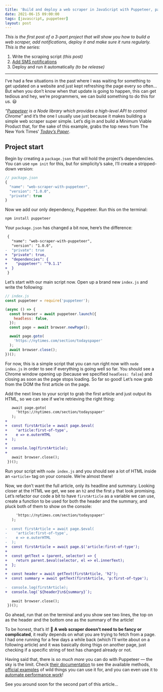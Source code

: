 ```yaml
---
title: 'Build and deploy a web scraper in JavaScript with Puppeteer, part 1'
date: 2021-06-15 09:00:00
tags: [javascript, puppeteer]
layout: post
---
```


_This is the first post of a 3-part project that will show you how to build a web scraper, add notifications, deploy it and make sure it runs regularly. This is the series:_

1. Write the scraping script _(this post)_
1. [Add SMS notifications](https://blog.gnclmorais.com/build-and-deploy-a-web-scraper-part-ii)
1. Deploy and run it automatically _(to be release)_

---

I’ve had a few situations in the past where I was waiting for something to get updated on a website and just kept refreshing the page every so often… But when you don’t know when that update is going to happen, this can get tedious and hey, we’re programmers, we can build something to do this for us. 😃

_“[Puppeteer](https://www.npmjs.com/package/puppeteer) is a Node library which provides a high-level API to control Chrome”_ and it’s the one I usually use just because it makes building a simple web scraper super simple. Let’s dig in and build a Minimum Viable Product that, for the sake of this example, grabs the top news from The New York Times’ [_Today’s Paper_](https://www.nytimes.com/section/todayspaper).


## Project start

Begin by creating a `package.json` that will hold the project’s dependencies. You can use `npm init` for this, but for simplicity’s sake, I’ll create a stripped-down version:

```js
// package.json
{
  "name": "web-scraper-with-puppeteer",
  "version": "1.0.0",
  "private": true
}
```

Now we add our only dependency, Puppeteer. Run this on the terminal:

```bash
npm install puppeteer
```

Your `package.json` has changed a bit now, here’s the difference:

```diff
 {
   "name": "web-scraper-with-puppeteer",
   "version": "1.0.0",
-  "private": true
+  "private": true,
+  "dependencies": {
+    "puppeteer": "^9.1.1"
+  }
 }
```

Let’s start with our main script now. Open up a brand new `index.js` and write the following:

```js
// index.js
const puppeteer = require('puppeteer');

(async () => {
  const browser = await puppeteer.launch({
    headless: false,
  });
  const page = await browser.newPage();

  await page.goto(
    'https://nytimes.com/section/todayspaper'
  );
  await browser.close();
})();
```

For now, this is a simple script that you can run right now with `node index.js` in order to see if everything is going well so far. You should see a Chrome window opening up (because we specified `headless: false`) and closing as soon as the page stops loading. So far so good! Let’s now grab from the DOM the first article on the page.

Add the next lines to your script to grab the first article and just output its HTML, so we can see if we’re retrieving the right thing:

```diff
   await page.goto(
     'https://nytimes.com/section/todayspaper'
   );
+
+  const firstArticle = await page.$eval(
+    'article:first-of-type',
+    e => e.outerHTML
+  );
+
+  console.log(firstArticle);
+
   await browser.close();
 })();
```

Run your script with `node index.js` and you should see a lot of HTML inside an `<article>` tag on your console. We’re almost there!

Now, we don’t want the full article, only its headline and summary. Looking closer at the HTML we get, we see an `h2` and the first `p` that look promising. Let’s refactor our code a bit to have `firstArticle` as a variable we can use, create a function to be used for both the header and the summary, and pluck both of them to show on the console:

```diff
     'https://nytimes.com/section/todayspaper'
   );
 
-  const firstArticle = await page.$eval(
-    'article:first-of-type',
-    e => e.outerHTML
-  );
+  const firstArticle = await page.$('article:first-of-type');
+
+  const getText = (parent, selector) => {
+    return parent.$eval(selector, el => el.innerText);
+  };
+
+  const header = await getText(firstArticle, 'h2');
+  const summary = await getText(firstArticle, 'p:first-of-type');
 
-  console.log(firstArticle);
+  console.log(`${header}\n${summary}`);
 
   await browser.close();
 })();
```

Go ahead, run that on the terminal and you show see two lines, the top on as the header and the bottom one as the summary of the article!

To be honest, that’s it! 🎉 **A web scraper doesn’t need to be fancy or complicated**, it really depends on what you are trying to fetch from a page. I had one running for a few days a while back (which I’ll write about on a following article) and it was basically doing thigs on another page, just checking if a specific string of text has changed already or not.

Having said that, there is _so much more_ you can do with Puppeteer — the sky is the limit. Check [their documentation](https://devdocs.io/puppeteer/) to see the available methods, [official examples](https://github.com/puppeteer/examples) of wild things you can use it for, and you can even use it to [automate performance work](https://addyosmani.com/blog/puppeteer-recipes/)!

See you around soon for the second part of this article…
